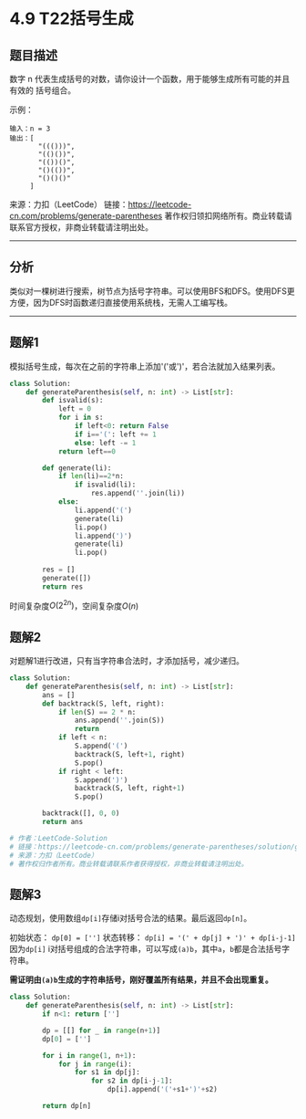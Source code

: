 # 4.9 T22括号生成

## 题目描述
数字 n 代表生成括号的对数，请你设计一个函数，用于能够生成所有可能的并且 有效的 括号组合。

示例：
```
输入：n = 3
输出：[
       "((()))",
       "(()())",
       "(())()",
       "()(())",
       "()()()"
     ]
```
来源：力扣（LeetCode）
链接：https://leetcode-cn.com/problems/generate-parentheses
著作权归领扣网络所有。商业转载请联系官方授权，非商业转载请注明出处。

---
## 分析
类似对一棵树进行搜索，树节点为括号字符串。可以使用BFS和DFS。使用DFS更方便，因为DFS时函数递归直接使用系统栈，无需人工编写栈。

---
## 题解1
模拟括号生成，每次在之前的字符串上添加'('或')'，若合法就加入结果列表。

```python
class Solution:
    def generateParenthesis(self, n: int) -> List[str]:
        def isvalid(s):
            left = 0
            for i in s:
                if left<0: return False
                if i=='(': left += 1
                else: left -= 1 
            return left==0

        def generate(li):
            if len(li)==2*n:
                if isvalid(li):
                    res.append(''.join(li))
            else:
                li.append('(')
                generate(li)
                li.pop()
                li.append(')')
                generate(li)
                li.pop()
        
        res = []
        generate([])
        return res
```
时间复杂度$O(2^{2n})$，空间复杂度$O(n)$

## 题解2
对题解1进行改进，只有当字符串合法时，才添加括号，减少递归。

```python
class Solution:
    def generateParenthesis(self, n: int) -> List[str]:
        ans = []
        def backtrack(S, left, right):
            if len(S) == 2 * n:
                ans.append(''.join(S))
                return
            if left < n:
                S.append('(')
                backtrack(S, left+1, right)
                S.pop()
            if right < left:
                S.append(')')
                backtrack(S, left, right+1)
                S.pop()

        backtrack([], 0, 0)
        return ans

# 作者：LeetCode-Solution
# 链接：https://leetcode-cn.com/problems/generate-parentheses/solution/gua-hao-sheng-cheng-by-leetcode-solution/
# 来源：力扣（LeetCode）
# 著作权归作者所有。商业转载请联系作者获得授权，非商业转载请注明出处。
```

## 题解3
动态规划，使用数组`dp[i]`存储i对括号合法的结果。最后返回`dp[n]`。

初始状态：
`dp[0] = ['']`
状态转移：
`dp[i] = '(' + dp[j] + ')' + dp[i-j-1]`
因为`dp[i]` i对括号组成的合法字符串，可以写成`(a)b`，其中`a`，`b`都是合法括号字符串。

**需证明由`(a)b`生成的字符串括号，刚好覆盖所有结果，并且不会出现重复。**

```python
class Solution:
    def generateParenthesis(self, n: int) -> List[str]:
        if n<1: return ['']

        dp = [[] for _ in range(n+1)]
        dp[0] = ['']

        for i in range(1, n+1):
            for j in range(i):
                for s1 in dp[j]:
                    for s2 in dp[i-j-1]:
                        dp[i].append('('+s1+')'+s2)

        return dp[n]
```

